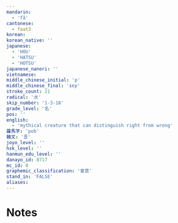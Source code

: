 ```yaml
---
mandarin:
  - 'fǎ'
cantonese:
  - faat3
korean:
korean_native: ''
japanese:
  - 'HOU'
  - 'HATSU'
  - 'HOTSU'
japanese_nanori: ''
vietnamese:
middle_chinese_initial: 'p'
middle_chinese_final: 'ɨɐp'
stroke_count: 21
radical: '水'
skip_number: '1-3-18'
grade_level: '名'
pos: ''
english:
  - 'mythical creature that can distinguish right from wrong'
羅馬字: 'pob'
韓文: '폽'
joyo_level: ''
hsk_level: ''
hanmun_edu_level: ''
danayo_id: 8717
mc_id: 0
graphemic_classification: '會意'
stand_in: 'FALSE'
aliases:
---
```


# Notes
